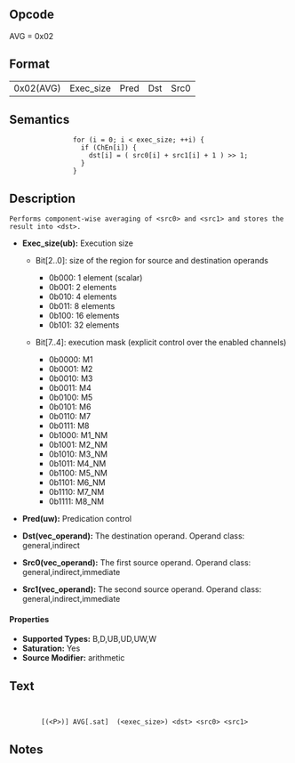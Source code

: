  

## Opcode

  AVG = 0x02

## Format

| | | | | |
| --- | --- | --- | --- | --- |
| 0x02(AVG) | Exec_size | Pred | Dst | Src0 | Src1 |


## Semantics




                    for (i = 0; i < exec_size; ++i) {
                      if (ChEn[i]) {
                        dst[i] = ( src0[i] + src1[i] + 1 ) >> 1;
                      }
                    }

## Description



    Performs component-wise averaging of <src0> and <src1> and stores the result into <dst>.

- **Exec_size(ub):** Execution size
 
  - Bit[2..0]: size of the region for source and destination operands
 
    - 0b000:  1 element (scalar) 
    - 0b001:  2 elements 
    - 0b010:  4 elements 
    - 0b011:  8 elements 
    - 0b100:  16 elements 
    - 0b101:  32 elements 
  - Bit[7..4]: execution mask (explicit control over the enabled channels)
 
    - 0b0000:  M1 
    - 0b0001:  M2 
    - 0b0010:  M3 
    - 0b0011:  M4 
    - 0b0100:  M5 
    - 0b0101:  M6 
    - 0b0110:  M7 
    - 0b0111:  M8 
    - 0b1000:  M1_NM 
    - 0b1001:  M2_NM 
    - 0b1010:  M3_NM 
    - 0b1011:  M4_NM 
    - 0b1100:  M5_NM 
    - 0b1101:  M6_NM 
    - 0b1110:  M7_NM 
    - 0b1111:  M8_NM
- **Pred(uw):** Predication control

- **Dst(vec_operand):** The destination operand. Operand class: general,indirect

- **Src0(vec_operand):** The first source operand. Operand class: general,indirect,immediate

- **Src1(vec_operand):** The second source operand. Operand class: general,indirect,immediate

#### Properties
- **Supported Types:** B,D,UB,UD,UW,W 
- **Saturation:** Yes 
- **Source Modifier:** arithmetic 


## Text
```
    

		[(<P>)] AVG[.sat]  (<exec_size>) <dst> <src0> <src1>
```



## Notes


